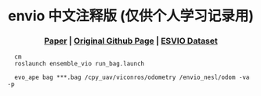  [comment]: <> (# envio)

 <h1 align="center"> envio 中文注释版 (仅供个人学习记录用)
  </h1>


[comment]: <> (  <h2 align="center">PAPER</h2>)
  <h3 align="center">
  <a href="https://ieeexplore.ieee.org/stamp/stamp.jsp?arnumber=9686364">Paper</a> 
  | <a href="https://github.com/lastflowers/envio">Original Github Page</a>
  | <a href="https://github.com/arclab-hku/Event_based_VO-VIO-SLAM?tab=readme-ov-file#Dataset-for-stereo-evio">ESVIO Dataset</a>
  </h3>
  <div align="center"></div>


~~~
  cm
  roslaunch ensemble_vio run_bag.launch

  evo_ape bag ***.bag /cpy_uav/viconros/odometry /envio_nesl/odom -va -p
~~~
